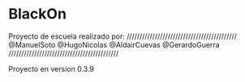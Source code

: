 # BlackOn
Proyecto de escuela realizado por: 
///////////////////////////////////////////
  @ManuelSoto
  @HugoNicolas
  @AldairCuevas
  @GerardoGuerra
///////////////////////////////////////////


Proyecto en version 0.3.9
